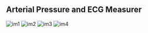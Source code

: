 ## Arterial Pressure and ECG Measurer

![im1](https://user-images.githubusercontent.com/41343686/141181738-684574ff-0016-4c50-92f4-1910354ed24d.jpg)
![im2](https://user-images.githubusercontent.com/41343686/141181271-aa2f3d74-0d46-4795-bf81-79e924bd841a.jpg)
![im3](https://user-images.githubusercontent.com/41343686/141181277-997f76ad-5382-41ee-b112-6e2389a96d5a.jpg) ![im4](https://user-images.githubusercontent.com/41343686/141181284-b31b9586-b177-4952-bf85-338dcb0fa384.jpg)
